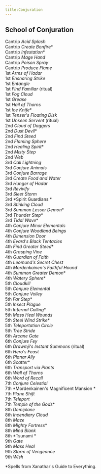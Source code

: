 ```yaml
---
title:Conjuration
---
```


## School of Conjuration

Cantrip *Acid Splash*<br/> 
Cantrip *Create Bonfire*\*<br/>
Cantrip *Infestation*\*<br/>
Cantrip *Mage Hand*<br/> 
Cantrip *Poison Spray*<br/> 
Cantrip *Produce Flame*<br/> 
1st *Arms of Hadar*<br/> 
1st *Ensnaring Strike*<br/> 
1st *Entangle*<br/> 
1st *Find Familiar* (ritual)<br/> 
1st *Fog Cloud*<br/> 
1st *Grease*<br/> 
1st *Hail of Thorns*<br/> 
1st *Ice Knife*\*<br/>
1st *Tenser's Floating Disk*<br/> 
1st *Unseen Servent* (ritual)<br/> 
2nd *Cloud of Daggers*<br/> 
2nd *Dust Devil*\*<br/>
2nd *Find Steed*<br/> 
2nd *Flaming Sphere*<br/> 
2nd *Healing Spirit*\*<br/>
2nd *Misty Step*<br/> 
2nd *Web*<br/> 
3rd *Call Lightning*<br/> 
3rd *Conjure Animals*<br/> 
3rd *Conjure Barrage*<br/> 
3rd *Create Food and Water*<br/> 
3rd *Hunger of Hadar*<br/> 
3rd *Revivify*<br/> 
3rd *Sleet Storm*<br/> 
3rd *Spirit Guardians *<br/> 
3rd *Stinking Cloud*<br/> 
3rd *Summon Lesser Demon*\*<br/>
3rd *Thunder Step*\*<br/>
3rd *Tidal Wave*\*<br/>
4th *Conjure Minor Elementals*<br/> 
4th *Conjure Woodland Beings*<br/> 
4th *Dimension Door*<br/> 
4th *Evard's Black Tentacles*<br/> 
4th *Find Greater Steed*\*<br/>
4th *Grasping Vine*<br/> 
4th *Guardian of Faith*<br/> 
4th *Leomund's Secret Chest*<br/> 
4th *Mordenkainen's Faithful Hound*<br/>
4th *Summon Greater Demon*\*<br/> 
4th *Watery Sphere*\*<br/>
5th *Cloudkill*<br/> 
5th *Conjure Elemental*<br/> 
5th *Conjure Volley*<br/> 
5th *Far Step*\*<br/>
5th *Insect Plague*<br/> 
5th *Infernal Calling*\*<br/>
5th *Mass Heal Wounds*<br/> 
5th *Steel Wind Strike*\*<br/>
5th *Teleportation Circle*<br/> 
5th *Tree Stride*<br/> 
6th *Arcane Gate*<br/> 
6th *Conjure Fey*<br/> 
6th *Drawmji's Instant Summons* (ritual)<br/> 
6th *Hero's Feast*<br/> 
6th *Planar Ally*<br/> 
6th *Scatter*\*<br/>
6th *Transport via Plants*<br/> 
6th *Wall of Thorns*<br/> 
6th *Word of Recall*<br/> 
7th *Conjure Celestial*<br/> 
7th *Mordenkainen's Magnificent Mansion *<br/> 
7th *Plane Shift*<br/> 
7th *Teleport*<br/> 
7th *Temple of the Gods*\*<br/>
8th *Demiplane*<br/> 
8th *Incendiary Cloud*<br/> 
8th *Maze*<br/> 
8th *Mighty Fortress*\*<br/>
8th *Mind Blank*<br/> 
8th *Tsunami *<br/> 
9th *Gate*<br/> 
9th *Mass Heal*<br/> 
9th *Storm of Vengeance*<br/> 
9th *Wish*<br/> 

\*Spells from Xanathar's Guide to Everything. 
